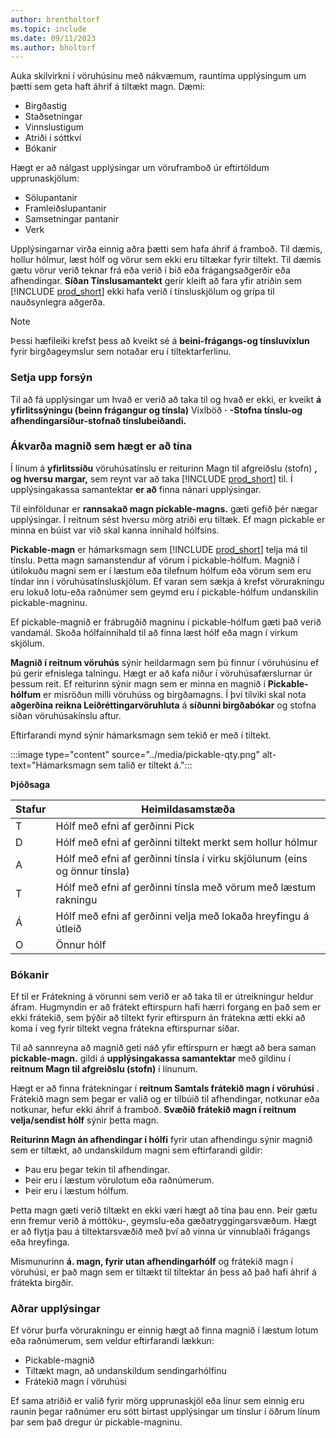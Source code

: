 ```yaml
---
author: brentholtorf
ms.topic: include
ms.date: 09/11/2023
ms.author: bholtorf
---
```


Auka skilvirkni í vöruhúsinu með nákvæmum, rauntíma upplýsingum um þætti sem geta haft áhrif á tiltækt magn. Dæmi: 

* Birgðastig
* Staðsetningar
* Vinnslustigum
* Atriði í sóttkví
* Bókanir

Hægt er að nálgast upplýsingar um vöruframboð úr eftirtöldum upprunaskjölum:

* Sölupantanir
* Framleiðslupantanir
* Samsetningar pantanir
* Verk

Upplýsingarnar virða einnig aðra þætti sem hafa áhrif á framboð. Til dæmis, hollur hólmur, læst hólf og vörur sem ekki eru tiltækar fyrir tiltekt. Til dæmis gætu vörur verið teknar frá eða verið í bið eða frágangsaðgerðir eða afhendingar.  **Síðan Tínslusamantekt**  gerir kleift að fara yfir atriðin sem  [!INCLUDE [prod_short](prod_short.md)]  ekki hafa verið í tínsluskjölum og grípa til nauðsynlegra aðgerða.

> [!NOTE]
> Þessi hæfileiki krefst þess að kveikt sé á  **beini-frágangs-og tínsluvíxlun**  fyrir birgðageymslur sem notaðar eru í tiltektarferlinu.

### Setja upp forsýn

Til að fá upplýsingar um hvað er verið að taka til og hvað er ekki, er kveikt  **á yfirlitssýningu (beinn frágangur og tínsla)**  Víxlböð  **·**  **-Stofna tínslu-og afhendingarsíður-stofnað tínslubeiðandi.** 

### Ákvarða magnið sem hægt er að tína

Í línum á  **yfirlitssíðu**  vöruhúsatínslu er reiturinn Magn til afgreiðslu (stofn)  **, og hversu margar,**  sem reynt var að taka  [!INCLUDE [prod_short](prod_short.md)]  til. Í upplýsingakassa samantektar  **er að**  finna nánari upplýsingar.

Til einföldunar er  **rannsakað magn pickable-magns.** gæti gefið þér nægar upplýsingar. Í reitnum sést hversu mörg atriði eru tiltæk. Ef magn pickable er minna en búist var við skal kanna innihald hólfsins.

 **Pickable-magn** er hámarksmagn sem  [!INCLUDE [prod_short](prod_short.md)]  telja má til tínslu. Þetta magn samanstendur af vörum í pickable-hólfum. Magnið í útilokuðu magni sem er í læstum eða tilefnum hólfum eða vörum sem eru tíndar inn í vöruhúsatínsluskjölum. Ef varan sem sækja á krefst vörurakningu eru lokuð lotu-eða raðnúmer sem geymd eru í pickable-hólfum undanskilin pickable-magninu.

Ef pickable-magnið er frábrugðið magninu í pickable-hólfum gæti það verið vandamál. Skoða hólfainnihald til að finna læst hólf eða magn í virkum skjölum.

 **Magnið í reitnum vöruhús**  sýnir heildarmagn sem þú finnur í vöruhúsinu ef þú gerir efnislega talningu. Hægt er að kafa niður í vöruhúsafærslurnar úr þessum reit. Ef reiturinn sýnir magn sem er minna en magnið í  **Pickable-hólfum** er misröðun milli vöruhúss og birgðamagns. Í því tilviki skal nota  **aðgerðina reikna Leiðréttingarvöruhluta**  á  **síðunni birgðabókar**  og stofna síðan vöruhúsakínslu aftur.

Eftirfarandi mynd sýnir hámarksmagn sem tekið er með í tiltekt.

:::image type="content" source="../media/pickable-qty.png" alt-text="Hámarksmagn sem talið er tiltekt á.":::

**Þjóðsaga**

|Stafur  |Heimildasamstæða  |
|---------|---------|
|T     |Hólf með efni af gerðinni Pick         |
|D     |Hólf með efni af gerðinni tiltekt merkt sem hollur hólmur        |
|A     |Hólf með efni af gerðinni tínsla í virku skjölunum (eins og önnur tínsla)       |
|T     |Hólf með efni af gerðinni tínsla með vörum með læstum rakningu         |
|Á     |Hólf með efni af gerðinni velja með lokaða hreyfingu á útleið         |
|O     |Önnur hólf         |

### Bókanir

Ef til er Frátekning á vörunni sem verið er að taka til er útreikningur heldur áfram. Hugmyndin er að frátekt eftirspurn hafi hærri forgang en það sem er ekki frátekið, sem þýðir að tiltekt fyrir eftirspurn án frátekna ætti ekki að koma í veg fyrir tiltekt vegna frátekna eftirspurnar síðar.

Til að sannreyna að magnið geti náð yfir eftirspurn er hægt að bera saman  **pickable-magn.** gildi á  **upplýsingakassa samantektar**  með gildinu í  **reitnum Magn til afgreiðslu (stofn)**  í línunum.

Hægt er að finna frátekningar í  **reitnum Samtals frátekið magn í vöruhúsi** . Frátekið magn sem þegar er valið og er tilbúið til afhendingar, notkunar eða notkunar, hefur ekki áhrif á framboð.  **Svæðið frátekið magn í reitnum velja/sendist hólf**  sýnir þetta magn.

 **Reiturinn Magn án afhendingar í hólfi**  fyrir utan afhendingu sýnir magnið sem er tiltækt, að undanskildum magni sem eftirfarandi gildir:

* Þau eru þegar tekin til afhendingar.
* Þeir eru í læstum vörulotum eða raðnúmerum.
* Þeir eru í læstum hólfum.

Þetta magn gæti verið tiltækt en ekki væri hægt að tína þau enn. Þeir gætu enn fremur verið á móttöku-, geymslu-eða gæðatryggingarsvæðum. Hægt er að flytja þau á tiltektarsvæðið með því að vinna úr vinnublaði frágangs eða hreyfinga.

Mismunurinn  **á. magn, fyrir utan afhendingarhólf**  og frátekið magn í vöruhúsi, er það magn sem er tiltækt til tiltektar án þess að það hafi áhrif á frátekta birgðir.

### Aðrar upplýsingar

Ef vörur þurfa vörurakningu er einnig hægt að finna magnið í læstum lotum eða raðnúmerum, sem veldur eftirfarandi lækkun:

* Pickable-magnið
* Tiltækt magn, að undanskildum sendingarhólfinu
* Frátekið magn í vöruhúsi 

Ef sama atriðið er valið fyrir mörg upprunaskjöl eða línur sem einnig eru raunin þegar raðnúmer eru sótt birtast upplýsingar um tínslur í öðrum línum þar sem það dregur úr pickable-magninu.